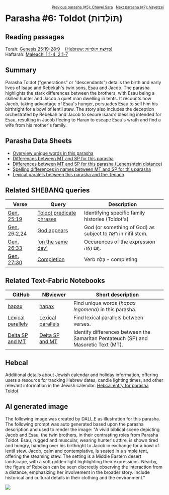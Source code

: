 <span style="float: right;"><sup><a href="../05%20-%20Chayei%20Sara">Previous parasha (#5): Chayei Sara</a> &nbsp;&nbsp;<a href="../07%20-%20Vayetzei">Next parasha (#7): Vayetzei</a></sup></span>

# Parasha&nbsp;#6: Toldot (תּוֹלְדוֹת) <a name="start"></a>

## Reading passages

Torah: <a href="https://www.stepbible.org/?q=version=NASB2020|reference=Gen.28:19-28:9&options=HNVUG" target="_blank">Genesis 25:19-28:9</a> &nbsp;&nbsp; <a href="https://tikkun.io/#/p/toldot" target="_blank">(Hebrew: פָּרָשַׁת תּוֹלְדוֹת)</a><br>
Haftarah: <a href="https://www.stepbible.org/?q=version=NASB2020|reference=Mal.1:1-4;2:1-7&options=HNVUG" target="_blank">Maleachi 1:1-4, 2:1-7</a>

## Summary

Parasha Toldot ("generations" or "descendants") details the birth and early lives of Isaac and Rebekah's twin sons, Esau and Jacob. The parasha highlights the stark differences between the brothers, with Esau being a skilled hunter and Jacob a quiet man dwelling in tents. It recounts how Jacob, taking advantage of Esau's hunger, persuades Esau to sell him his birthright for a bowl of lentil stew. The story also includes the deception orchestrated by Rebekah and Jacob to secure Isaac’s blessing intended for Esau, resulting in Jacob fleeing to Haran to escape Esau's wrath and find a wife from his mother's family.

## Parasha Data Sheets

<ul><li><a href="https://tonyjurg.github.io/Parashot/WeeklyParasha/06%20-%20Toldot/hapax_legomena(Toldot).html" target="_blank">Overview unique words in this parasha</a>
</li><li><a href="https://tonyjurg.github.io/Parashot/WeeklyParasha/06%20-%20Toldot/differences_MT_SP(Toldot).html" target="_blank">Differences between MT and SP for this parasha</a>
</li><li><a href="https://tonyjurg.github.io/Parashot/WeeklyParasha/06%20-%20Toldot/levenshtein_differences_MT_SP(Toldot).html" target="_blank">Differences between MT and SP for this parasha (Lenenshtein distance)</a>
</li><li><a href="https://tonyjurg.github.io/Parashot/WeeklyParasha/06%20-%20Toldot/spelling_differences_SP_MT(Toldot).html" target="_blank">Spelling differences in names between MT and SP for this parasha</a>
</li><li><a href="https://tonyjurg.github.io/Parashot/WeeklyParasha/06%20-%20Toldot/lexical_parallels(Toldot).html" target="_blank">Lexical paralels between this parasha and the Tenach</a>
</li></ul>

## Related SHEBANQ queries

Verse | Query | Description
--- | --- | ---
<a href="https://www.stepbible.org/?q=version=NASB2020\|reference=Gen.25:19&options=HNVUG" target="_blank">Gen. 25:19</a> | <a href="https://shebanq.ancient-data.org/hebrew/text?iid=6261&version=2021&page=1&mr=r&qw=q" target="_blank">Toldot predicate phrases</a> | Identifying specific family histories (Toldot's)
<a href="https://www.stepbible.org/?q=version=NASB2020\|reference=Gen.26:2,24&options=HNVUG" target="_blank">Gen. 26:2,24 </a> | <a href="https://shebanq.ancient-data.org/hebrew/text?iid=6876&version=2021&page=1&mr=r&qw=q" target="_blank">God appears</a> | God (or something of God) as subject to רָאָה in nifil stem.
<a href="https://www.stepbible.org/?q=version=NASB2020\|reference=Gen.26:33&options=HNVUG" target="_blank">Gen. 26:33</a> | <a href="https://shebanq.ancient-data.org/hebrew/text?iid=6558&version=2021&page=1&mr=r&qw=q" target="_blank">'on the same day'</a> |Occurences of the expression יֹּ֣ום הַזֶּ֗ה.
<a href="https://www.stepbible.org/?q=version=NASB2020\|reference=Gen.27:30&options=HNVUG" target="_blank">Gen. 27:30</a> | <a href="https://shebanq.ancient-data.org/hebrew/text?iid=6306&version=2021&page=1&mr=r&qw=q" target="_blank">Completion</a> | Verb כָּלָה - completing

## Related Text-Fabric Notebooks

GitHub | NBviewer | Short description
---|---| ---
<a href="https://github.com/tonyjurg/Parashot/blob/main/WeeklyParasha/06%20-%20Toldot/hapax.ipynb" target="_blank">hapax</a> | <a href="https://nbviewer.org/github/tonyjurg/Parashot/blob/main/WeeklyParasha/06%20-%20Toldot/hapax.ipynb" target="_blank">hapax</a> | Find unique words (*hapax legomena*) in this parasha.
<a href="https://github.com/tonyjurg/Parashot/blob/main/WeeklyParasha/06%20-%20Toldot/lexical_parallels.ipynb" target="_blank">Lexical parallels</a> | <a href="https://nbviewer.org/github/tonyjurg/Parashot/blob/main/WeeklyParasha/06%20-%20Toldot/lexical_parallels.ipynb" target="_blank">Lexical parallels</a>| Find lexical parallels between verses.
<a href="https://github.com/tonyjurg/Parashot/blob/main/WeeklyParasha/06%20-%20Toldot/delta_mt_and_sp.ipynb" target="_blank">Delta SP and MT</a> | <a href="https://nbviewer.org/github/tonyjurg/Parashot/blob/main/WeeklyParasha/06%20-%20Toldot/delta_mt_and_sp.ipynb" target="_blank">Delta SP and MT</a>| Identify differences between the Samaritan Pentateuch (SP) and Masoretic Text (MT).

## Hebcal

Additional details about Jewish calendar and holiday information, offering users a resource for tracking Hebrew dates, candle lighting times, and other relevant information in the Jewish calendar. <a href="https://www.hebcal.com/sedrot/toldot" target="_blank">Hebcal entry for parasha Toldot</a>.

## AI generated image

The following image was created by DALL.E as illustration for this parasha. The following prompt was auto generated based upon the parasha description and used to render the image: "A vivid biblical scene depicting Jacob and Esau, the twin brothers, in their contrasting roles from Parasha Toldot. Esau, rugged and muscular, wearing hunter's attire, is shown tired and hungry, handing over his birthright to Jacob in exchange for a bowl of lentil stew. Jacob, calm and contemplative, is seated in a simple tent, offering the steaming stew. The setting is a Middle Eastern desert landscape, with a soft golden light highlighting their expressions. Nearby, the figure of Rebekah can be seen discreetly observing the interaction from a distance, emphasizing her involvement in the broader story. Include historical and cultural details in their clothing and the environment."

<img src="images/DALL·E%20-%20Jacob%20and%20Esau%20-%20Parasha%20Toldot.jpg">
